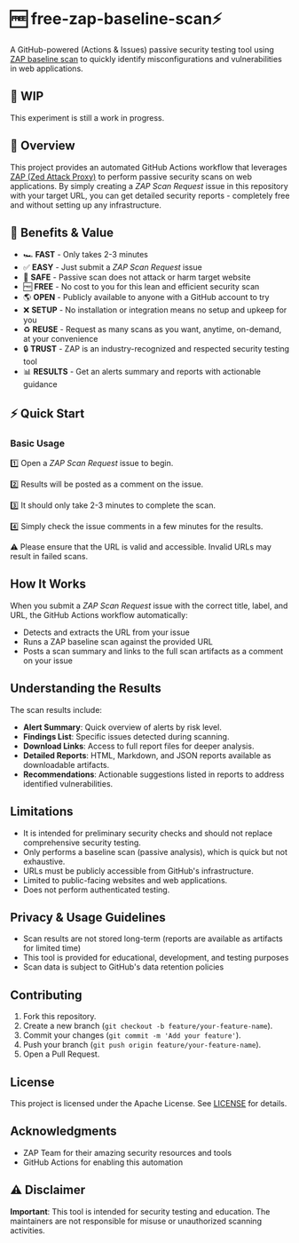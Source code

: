 # 🆓 free-zap-baseline-scan⚡️

A GitHub-powered (Actions & Issues) passive security testing tool using [ZAP baseline scan](https://github.com/zaproxy/action-baseline) to quickly identify misconfigurations and vulnerabilities in web applications.

## 🧪 WIP
This experiment is still a work in progress. 

## 📝 Overview
This project provides an automated GitHub Actions workflow that leverages [ZAP (Zed Attack Proxy)](https://www.zaproxy.org/) to perform passive security scans on web applications. By simply creating a *ZAP Scan Request* issue in this repository with your target URL, you can get detailed security reports - completely free and without setting up any infrastructure.

## 🚀 Benefits & Value
- 🏎️ **FAST** - Only takes 2-3 minutes
- ✅ **EASY** - Just submit a *ZAP Scan Request* issue 
- 🥽 **SAFE** - Passive scan does not attack or harm target website
- 🆓 **FREE** - No cost to you for this lean and efficient security scan
- 🌎 **OPEN** - Publicly available to anyone with a GitHub account to try
- ❌ **SETUP** - No installation or integration means no setup and upkeep for you
- ♻️ **REUSE** - Request as many scans as you want, anytime, on-demand, at your convenience
- 🔒 **TRUST** - ZAP is an industry-recognized and respected security testing tool
- 📊 **RESULTS** - Get an alerts summary and reports with actionable guidance

## ⚡️ Quick Start
### Basic Usage
1️⃣ Open a *ZAP Scan Request* issue to begin.

2️⃣ Results will be posted as a comment on the issue. 

3️⃣ It should only take 2-3 minutes to complete the scan.

4️⃣ Simply check the issue comments in a few minutes for the results.

⚠️ Please ensure that the URL is valid and accessible. Invalid URLs may result in failed scans.

## How It Works
When you submit a *ZAP Scan Request* issue with the correct title, label, and URL, the GitHub Actions workflow automatically:
- Detects and extracts the URL from your issue
- Runs a ZAP baseline scan against the provided URL
- Posts a scan summary and links to the full scan artifacts as a comment on your issue

## Understanding the Results
The scan results include:
- **Alert Summary**: Quick overview of alerts by risk level.
- **Findings List**: Specific issues detected during scanning.
- **Download Links**: Access to full report files for deeper analysis. 
- **Detailed Reports**: HTML, Markdown, and JSON reports available as downloadable artifacts.
- **Recommendations**: Actionable suggestions listed in reports to address identified vulnerabilities.

## Limitations
- It is intended for preliminary security checks and should not replace comprehensive security testing.
- Only performs a baseline scan (passive analysis), which is quick but not exhaustive.
- URLs must be publicly accessible from GitHub's infrastructure.
- Limited to public-facing websites and web applications.
- Does not perform authenticated testing. 

## Privacy & Usage Guidelines
- Scan results are not stored long-term (reports are available as artifacts for limited time)
- This tool is provided for educational, development, and testing purposes 
- Scan data is subject to GitHub's data retention policies

## Contributing
1. Fork this repository.
2. Create a new branch (`git checkout -b feature/your-feature-name`).
3. Commit your changes (`git commit -m 'Add your feature'`).
4. Push your branch (`git push origin feature/your-feature-name`).
5. Open a Pull Request.

## License
This project is licensed under the Apache License. See [LICENSE](LICENSE) for details.

## Acknowledgments
- ZAP Team for their amazing security resources and tools
- GitHub Actions for enabling this automation

## ⚠️ Disclaimer
**Important**: This tool is intended for security testing and education. The maintainers are not responsible for misuse or unauthorized scanning activities.

